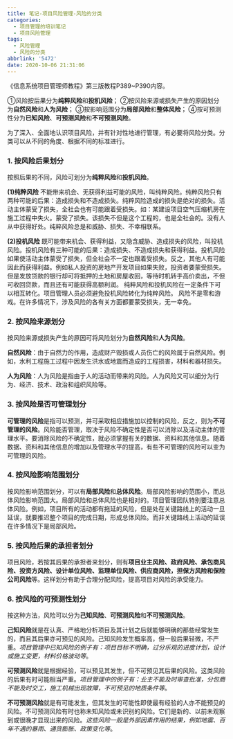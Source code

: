 ```yaml
---
title: 笔记-项目风险管理-风险的分类
categories:
  - 项目管理的培训笔记
  - 项目风险管理
tags:
  - 风险管理
  - 风险的分类
abbrlink: '5472'
date: 2020-10-06 21:31:06
---
```



《信息系统项目管理师教程》第三版教程P389~P390内容。

①风险按后果分为**纯粹风险**和**投机风险**；
②按风险来源或损失产生的原因划分为**自然风险**和**人为风险**；
③按影响范围分为**局部风险**和**整体风险**；
④按可预测性分为**已知风险**、**可预测风险**和**不可预测风险**。

<!-- more -->

为了深入、全面地认识项目风险，并有针对性地进行管理，有必要将风险分类。分类可以从不同的角度、根据不同的标准进行。

### 1. 按风险后果划分

按照后果的不同，风险可划分为**纯粹风险**和**投机风险**。

**(1)纯粹风险**
不能带来机会、无获得利益可能的风险，叫纯粹风险。纯粹风险只有两种可能的后果：造成损失和不造成损失。纯粹风险造成的损失是绝对的损失。活动主体蒙受了损失，全社会也有可能跟着受损失。如：某建设项目空气压缩机房在施工过程中失火。蒙受了损失。该损失不但是这个工程的，也是全社会的。没有人从中获得好处。纯粹风险总是和威胁、损失、不幸相联系。

**(2)投机风险**
既可能带来机会、获得利益，又隐含威胁、造成损失的风险，叫投机风险。投机风险有三种可能的后果：造成损失、不造成损失和获得利益。投机风险如果使活动主体蒙受了损失，但全社会不一定也跟着受损失。反之，其他人有可能因此而获得利益。例如私人投资的房地产开发项目如果失败，投资者要蒙受损失。但是发放贷款的银行却可将抵押的土地和房屋收回，等待时机转手高价卖出，不但可收回贷款，而且还有可能获得高额利润。
纯粹风险和投机风险在一定条件下可以相互转化。项目管理人员必须避免投机风险转化为纯粹风险。
风险不是零和游戏。在许多情况下，涉及风险的各有关方面都要蒙受损失，无一幸免。

### 2. 按风险来源划分

按风险来源或损失产生的原因可将风险划分为**自然风险**和**人为风险**。

**自然风险**：由于自然力的作用，造成财产毁损或人员伤亡的风险属于自然风险。例如，水利工程施工过程中因发生洪水或地震而造成的工程损害，材料和器材损失。

**人为风险**：人为风险是指由于人的活动而带来的风险。人为风险又可以细分为行为、经济、技术、政治和组织风险等。

### 3. 按风险是否可管理划分

**可管理的风险**是指可以预测，并可采取相应措施加以控制的风险，反之，则为**不可管理的风险**。风险能否管理，取决于风险不确定性是否可以消除以及活动主体的管理水平。要消除风险的不确定性，就必须掌握有关的数据、资料和其他信息。随着数据、资料和其他信息的增加以及管理水平的提高，有些不可管理的风险可以变为可管理的风险。

### 4. 按风险影响范围划分

按风险影响范围划分，可以有**局部风险**和**总体风险**。局部风险影响的范围小，而总体风险影响范围大。局部风险和总体风险也是相对的。项目管理团队特别要注意总体风险。例如，项目所有的活动都有拖延的风险，但是处在关键路线上的活动一旦延误，就要推迟整个项目的完成日期，形成总体风险。而非关键路线上活动的延误在许多情况下是局部风险。

### 5. 按风险后果的承担者划分

项目风险，若按其后果的承担者来划分，则有**项目业主风险、政府风险、承包商风险、投资方风险、设计单位风险、监理单位风险、供应商风险，担保方风险和保险公司风险**等。这样划分有助于合理分配风险，提高项目对风险的承受能力。

### 6. 按风险的可预测性划分

按这种方法，风险可以分为**己知风险**、**可预测风险**和**不可预测风险**。

**己知风险**就是在认真、严格地分析项目及其计划之后就能够明确的那些经常发生的，而且其后果亦可预见的风险。己知风险发生概率高，但一般后果轻微，不严重。*项目管理中已知风险的例子有：项目目标不明确，过分乐观的进度计划，设计或施工变更，材料价格波动等*。

**可预测风险**就是根据经验，可以预见其发生，但不可预见其后果的风险。这类风险的后果有时可能相当严重。*项目管理中的例子有：业主不能及时审查批准，分包商不能及时交工，施工机械出现故障，不可预见的地质条件等*。

**不可预测风险**就是有可能发生，但其发生的可能性即使最有经验的人亦不能预见的风险。不可预测风险有时也称未知风险或未识别的风险。它们是新的、以前未观察到或很晚才显现出来的风险。*这些风险一般是外部因素作用的结果，例如地震、百年不遇的暴雨、通货膨胀、政策变化等*。
